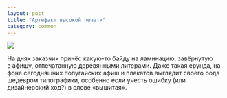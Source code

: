 ```yaml
---
layout: post
title: "Артефакт высокой печати"
category: common
---
```

![](https://pics.livejournal.com/quillcraft/pic/000w6xw6)

На днях заказчик принёс какую-то байду на ламинацию, завёрнутую в&#160;афишу, отпечатанную деревянными литерами. Даже такая ерунда, на фоне сегодняшних попугайских афиш и&#160;плакатов выглядит своего рода шедевром типографики, особенно если учесть ошибку (или дизайнерский ход?) в&#160;слове «вышитая».
